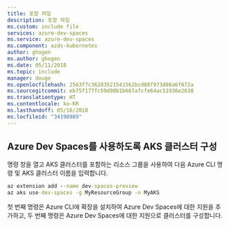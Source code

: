 ```yaml
---
title: 포함 파일
description: 포함 파일
ms.custom: include file
services: azure-dev-spaces
ms.service: azure-dev-spaces
ms.component: azds-kubernetes
author: ghogen
ms.author: ghogen
ms.date: 05/11/2018
ms.topic: include
manager: douge
ms.openlocfilehash: 2563f7c36283521541562bcd88f973d86a6f672a
ms.sourcegitcommit: eb75f177fc59d90b1b667afcfe64ac51936e2638
ms.translationtype: HT
ms.contentlocale: ko-KR
ms.lasthandoff: 05/16/2018
ms.locfileid: "34198989"
---
```

## <a name="configure-your-aks-cluster-to-use-azure-dev-spaces"></a>Azure Dev Spaces를 사용하도록 AKS 클러스터 구성

명령 창을 열고 AKS 클러스터를 포함하는 리소스 그룹을 사용하여 다음 Azure CLI 명령 및 AKS 클러스터 이름을 입력합니다.

   ```cmd
   az extension add --name dev-spaces-preview 
   az aks use-dev-spaces -g MyResourceGroup -n MyAKS
   ```
첫 번째 명령은 Azure CLI에 확장을 설치하여 Azure Dev Spaces에 대한 지원을 추가하고, 두 번째 명령은 Azure Dev Spaces에 대한 지원으로 클러스터를 구성합니다.
